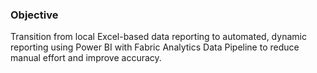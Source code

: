 ### Objective 
Transition from local Excel-based data reporting to automated, dynamic reporting using Power BI with Fabric Analytics Data Pipeline to reduce manual effort and improve accuracy.
